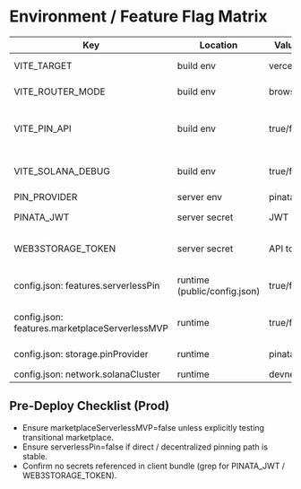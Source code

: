 # Environment / Feature Flag Matrix

| Key | Location | Values | Purpose | Notes |
|-----|----------|--------|---------|-------|
| VITE_TARGET | build env | vercel | ipfs | Select deployment target (affects base path & router) | ipfs => HashRouter & base './' |
| VITE_ROUTER_MODE | build env | browser | hash | Force router if overriding default | Normally inferred from VITE_TARGET |
| VITE_PIN_API | build env | true/false | Enable client awareness of serverless pin route | Use with features.serverlessPin |
| VITE_SOLANA_DEBUG | build env | true/false | Verbose Solana wallet service logs | Avoid enabling in prod |
| PIN_PROVIDER | server env | pinata | web3storage | Default pin provider selection | Overridden by header/body or runtime config |
| PINATA_JWT | server secret | JWT | Auth for Pinata pinning | Required if PIN_PROVIDER=pinata |
| WEB3STORAGE_TOKEN | server secret | API token | Auth for Web3.Storage pinning | Required if PIN_PROVIDER=web3storage |
| config.json: features.serverlessPin | runtime (public/config.json) | true/false | Allow fallback serverless pin path | Disabled for pure dApp mode |
| config.json: features.marketplaceServerlessMVP | runtime | true/false | Enable transitional listings/purchases | Set false when decommissioning endpoints |
| config.json: storage.pinProvider | runtime | pinata | web3storage | Client preference forwarded to /api/pin | 'none' leaves provider to server env |
| config.json: network.solanaCluster | runtime | devnet|testnet|mainnet-beta | Chain environment | On-chain integration future step |

## Pre-Deploy Checklist (Prod)
- Ensure marketplaceServerlessMVP=false unless explicitly testing transitional marketplace.
- Ensure serverlessPin=false if direct / decentralized pinning path is stable.
- Confirm no secrets referenced in client bundle (grep for PINATA_JWT / WEB3STORAGE_TOKEN).
